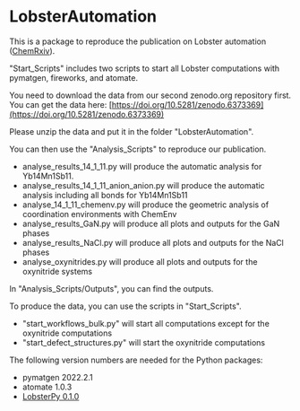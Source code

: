 # LobsterAutomation
This is a package to reproduce the publication on Lobster automation ([ChemRxiv](https://doi.org/10.26434/chemrxiv-2022-2v424)). 

"Start_Scripts" includes two scripts to start all Lobster computations with
pymatgen, fireworks, and atomate.

You need to download the data from our second zenodo.org repository first.
You can get the data here: [https://doi.org/10.5281/zenodo.6373369](https://doi.org/10.5281/zenodo.6373369)

Please unzip the data and put it in the folder "LobsterAutomation".

You can then use the "Analysis_Scripts" to reproduce our publication.

- analyse_results_14_1_11.py will produce the automatic analysis for Yb14Mn1Sb11. 
- analyse_results_14_1_11_anion_anion.py will produce the automatic analysis including all bonds for Yb14Mn1Sb11
- analyse_14_1_11_chemenv.py will produce the geometric analysis of coordination environments with ChemEnv
- analyse_results_GaN.py will produce all plots and outputs for the GaN phases
- analyse_results_NaCl.py will produce all plots and outputs for the NaCl phases
- analyse_oxynitrides.py will produce all plots and outputs for the oxynitride systems

In "Analysis_Scripts/Outputs", you can find the outputs.


To produce the data, you can use the scripts in "Start_Scripts". 

- "start_workflows_bulk.py" will start all computations except for the oxynitride computations
- "start_defect_structures.py" will start the oxynitride computations


The following version numbers are needed for the Python packages:
- pymatgen 2022.2.1
- atomate 1.0.3
- [LobsterPy 0.1.0](https://github.com/JaGeo/LobsterPy)
